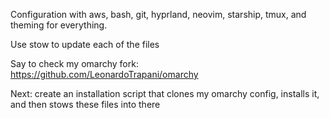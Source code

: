 Configuration with aws, bash, git, hyprland, neovim, starship, tmux, and theming for everything.

Use stow to update each of the files

Say to check my omarchy fork: https://github.com/LeonardoTrapani/omarchy

Next: create an installation script that clones my omarchy config, installs it, and then stows these files into there
